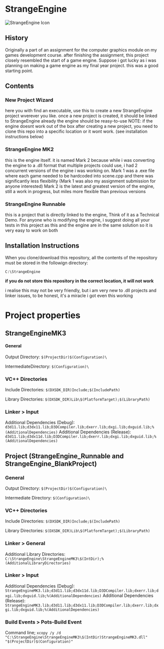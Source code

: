 # StrangeEngine
![StrangeEngine Icon](https://github.com/arcturus125/StrangeEngine/blob/main/Media/icon.png)

## History
Originally a part of an assignment for the computer graphics module on my games development course.
after finishing the assignment, this project closely resembled the start of a game engine. 
Suppose i got lucky as i was planning on making a game engine as my final year project.
this was a good starting point.

## Contents

### New Project Wizard
here you with find an executable, use this to create a new StrangeEngine project wverever you like. 
once a new project is created, it should be linked to StrangeEngine already the engine should be reasy-to-use
NOTE: if the engine doesnt work out of the box after creating a new project, you need to clone this repo into a specific location or it wont work. (see installation instructions below)

### StrangeEngine MK2
this is the engine itself. 
it is named Mark 2 because while i was converting the engine to a .dll format that multiple projects could use, i had 2 concurrent versions of the engine i was working on.
Mark 1 was a .exe file where each game needed to be hardcoded into scene.cpp and there was significantly less flexibility (Mark 1 was also my assignment submission for anyone interested)
Mark 2 is the latest and greatest version of the engine, still a work in progress, but miles more flexible than previous versions

### StrangeEngine Runnable
this is a project that is directly linked to the engine, Think of it as a Technical Demo.
For anyone who is modifying the engine, i suggest doing all your tests in this project as this and the engine are in the same solution so it is very easy to work on both

## Installation Instructions
When you clone/download this repository, all  the contents of the repository must be stored in the followign directory:

    C:\StrangeEngine
    
 **if you do not store this repository in the correct location, it will not work**
 
 i realise this may not be very friendly, but i am very new to .dll projects and linker issues, to be honest, it's a miracle i got even this working

# Project properties

## StrangeEngineMK3

#### General
 Output Directory:
    `$(ProjectDir)$(Configuration)\`
    
 IntermediateDirectory:
    `$(Configuration)\`
    
### VC++ Directories
 Include Directories: 
    `$(DXSDK_DIR)Include;$(IncludePath)`

 Library Directories:
    `$(DXSDK_DIR)Lib\$(PlatformTarget);$(LibraryPath)`
    
### Linker > Input

Additional Dependencies (Debug): `d3d11.lib;d3dx11.lib;D3DCompiler.lib;dxerr.lib;dxgi.lib;dxguid.lib;%(AdditionalDependencies)`
Additional Dependencies (Release): `d3d11.lib;d3dx11d.lib;D3DCompiler.lib;dxerr.lib;dxgi.lib;dxguid.lib;%(AdditionalDependencies)`

## Project (StrangeEngine_Runnable and StrangeEngine_BlankProject)

### General
 Output Directory: `$(ProjectDir)$(Configuration)\`

 Intermediate Directory: `$(Configuration)\`
 
 
### VC++ Directories
 Include Directories: 
    `$(DXSDK_DIR)Include;$(IncludePath)`

 Library Directories:
    `$(DXSDK_DIR)Lib\$(PlatformTarget);$(LibraryPath)`
    
    
### Linker > General

Additional Library Directories:  `C:\StrangeEngine\StrangeEngineMK3\$(IntDir);%(AdditionalLibraryDirectories)`

### Linker > Input

Additional Dependencies (Debug): `StrangeEngineMK3.lib;d3d11.lib;d3dx11d.lib;D3DCompiler.lib;dxerr.lib;dxgi.lib;dxguid.lib;%(AdditionalDependencies)`
Additional Dependencies (Release): `StrangeEngineMK3.lib;d3d11.lib;d3dx11.lib;D3DCompiler.lib;dxerr.lib;dxgi.lib;dxguid.lib;%(AdditionalDependencies)`

### Build Events > Pots-Build Event

Command line; `xcopy /y /d "C:\StrangeEngine\StrangeEngineMK3\$(IntDir)StrangeEngineMK3.dll" "$(ProjectDir)$(Configuration)"`

    


